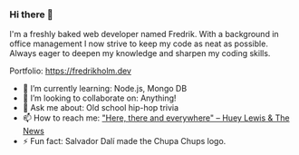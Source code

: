 ### Hi there 🫵

I'm a freshly baked web developer named Fredrik. With a background in office management I now strive to keep my code as neat as possible. Always eager to deepen my knowledge and sharpen my coding skills.

Portfolio: https://fredrikholm.dev

- 🌱 I’m currently learning: Node.js, Mongo DB
- 👯 I’m looking to collaborate on: Anything!
- 💬 Ask me about: Old school hip-hop trivia
- 📫 How to reach me: ["Here, there and everywhere" – Huey Lewis & The News](https://www.linkedin.com/in/karlfredrikholm/)
- ⚡ Fun fact: Salvador Dalí made the Chupa Chups logo.

